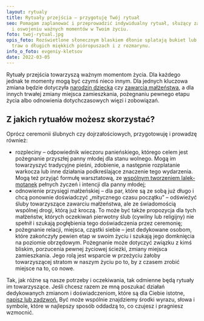 ```yaml
---
layout: rytualy
title: Rytuały przejścia – przygotuję Twój rytuał
seo: Pomagam zaplanować i przeprowadzić indywidualny rytuał, służący zaznaczeniu
  i oswojeniu ważnych momentów w Twoim życiu.
foto: twoj-rytual.jpg
opis_foto: Rozświetlone słonecznym blaskiem dłonie splatają bukiet lub wieniec z
  traw o długich miękkich pióropuszach i z rozmarynu.
info_o_foto: evgeniy-kletsov
date: 2022-03-05
---
```

Rytuały przejścia towarzyszą ważnym momentom życia. Dla każdego jednak te momenty mogą być czymś nieco innym. Dla jednych kluczowa zmiana będzie dotyczyła [narodzin dziecka](https://www.naprogu.pl/rytual-dla-ciebie/powitanie-dziecka/) czy [zawarcia małżeństwa](https://www.naprogu.pl/rytual-dla-ciebie/slub/), a dla innych trwałej zmiany miejsca zamieszkania, pożegnaniu pewnego etapu życia albo odnowienia dotychczasowych więzi i zobowiązań.

## Z jakich rytuałów możesz skorzystać? 

Oprócz ceremonii ślubnych czy dojrzałościowych, przygotowuję i prowadzę również:

* rozpleciny – odpowiednik wieczoru panieńskiego, którego celem jest pożegnanie przyszłej panny młodej dla stanu wolnego. Mogą im towarzyszyć tradycyjne pieśni, zdobienie, a następnie rozplatanie warkocza lub inne działania podkreślające znaczenie tego wydarzenia. Mogą też przyjąć formułę warsztatową, ze [wspólnym tworzeniem lalek-motanek](https://www.naprogu.pl/warsztaty-przemiany/lalki-motanki/) pełnych życzeń i intencji dla panny młodej;
* odnowienie przysięgi małżeńskiej – dla par, które są ze sobą już długo i chcą ponownie doświadczyć „mitycznego czasu początku” – odświeżyć śluby towarzyszące zawarciu małżeństwa, ale ze świadomością wspólnej drogi, którą już kroczą. To może być także propozycja dla tych małżeństw, których oczekiwań pierwotny ślub (cywilny lub religijny) nie spełnił i szukają pogłębienia tego doświadczenia przez ceremonię;
* pożegnanie relacji, miejsca, cząstki siebie – jest dedykowane osobom, które zakończyły pewien etap w swoim życiu i szukają jego domknięcia na poziomie obrzędowym. Pożegnanie może dotyczyć związku z kimś bliskim, porzucenia pewnej życiowej ścieżki, zmiany miejsca zamieszkania. Jego rolą jest wsparcie w przeżyciu żałoby towarzyszącej stratom w naszym życiu po to, by z czasem zrobić miejsce na to, co nowe.

Tak, jak różne są nasze potrzeby i oczekiwania, tak odmienne będą rytuały im towarzyszące. Jeśli chcesz razem ze mną poszukać działań dedykowanych zmianom i doświadczeniom, które są dla Ciebie istotne, [napisz lub zadzwoń.](https://www.naprogu.pl/kontakt/) Być może wspólnie znajdziemy środki wyrazu, słowa i symbole, które w najlepszy sposób oddadzą to, co czujesz i pragniesz wzmocnić.
